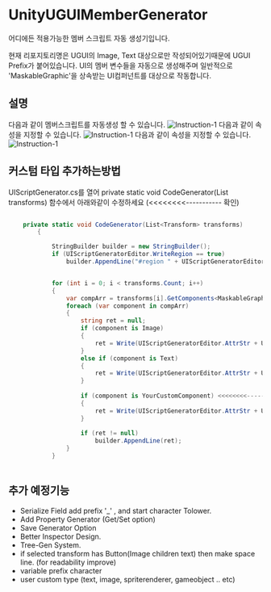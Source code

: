 # UnityUGUIMemberGenerator
 어디에든 적용가능한 멤버 스크립트 자동 생성기입니다.
 
 현재 리포지토리명은 UGUI의 Image, Text 대상으로만 작성되어있기때문에 UGUI Prefix가 붙어있습니다.
 UI의 멤버 변수들을 자동으로 생성해주며 일반적으로 'MaskableGraphic'을 상속받는 
 UI컴퍼넌트를 대상으로 작동합니다. 
 
 ## 설명
  다음과 같이 멤버스크립트를 자동생성 할 수 있습니다.
![Instruction-1](https://github.com/shlifedev/UnityUGUIMemberGenerator/blob/master/ScreenShots/inst1.gif)
  다음과 같이 속성을 지정할 수 있습니다.
![Instruction-1](https://github.com/shlifedev/UnityUGUIMemberGenerator/blob/master/ScreenShots/inst2.gif)
  다음과 같이 속성을 지정할 수 있습니다.
![Instruction-1](https://github.com/shlifedev/UnityUGUIMemberGenerator/blob/master/ScreenShots/inst3.gif)

 ## 커스텀 타입 추가하는방법
  UIScriptGenerator.cs를 열어 private static void CodeGenerator(List<Transform> transforms) 함수에서
  아래와같이 수정하세요 (<<<<<<<<-----------  확인)
 
``` csharp

    private static void CodeGenerator(List<Transform> transforms)
        {

            StringBuilder builder = new StringBuilder();
            if (UIScriptGeneratorEditor.WriteRegion == true)
                builder.AppendLine("#region " + UIScriptGeneratorEditor.Region + "\n");


            for (int i = 0; i < transforms.Count; i++)
            {
                var compArr = transforms[i].GetComponents<MaskableGraphic>();  <<<<<<<<----------- Add Your Custom Component.
                foreach (var component in compArr)
                {
                    string ret = null;
                    if (component is Image)
                    {
                        ret = Write(UIScriptGeneratorEditor.AttrStr + UIScriptGeneratorEditor.AplStr, component.GetType().Name, component.name);
                    }
                    else if (component is Text)
                    {
                        ret = Write(UIScriptGeneratorEditor.AttrStr + UIScriptGeneratorEditor.AplStr, component.GetType().Name, component.name);
                    }
                    
                    if (component is YourCustomComponent) <<<<<<<<-----------
                    {
                        ret = Write(UIScriptGeneratorEditor.AttrStr + UIScriptGeneratorEditor.AplStr, component.GetType().Name, component.name);
                    }
                    
                    if (ret != null)
                        builder.AppendLine(ret);
                }
            }
            
```
 ## 추가 예정기능 
  - Serialize Field add prefix '_' , and start character Tolower.
  - Add Property Generator (Get/Set option)
  - Save Generator Option
  - Better Inspector Design.
  - Tree-Gen System.
  - if selected transform has Button(Image children text) then make space line. (for readability improve)
  - variable prefix character
  - user custom type (text, image, spriterenderer, gameobject .. etc)
  
  
